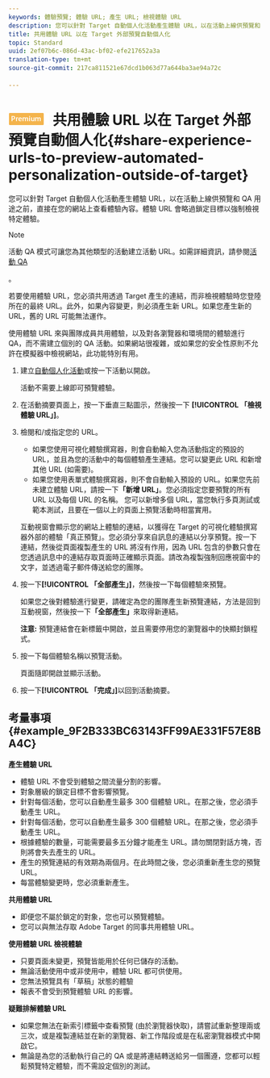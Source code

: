 ```yaml
---
keywords: 體驗預覽; 體驗 URL; 產生 URL; 檢視體驗 URL
description: 您可以針對 Target 自動個人化活動產生體驗 URL，以在活動上線供預覽和 QA 用途之前，直接在您的網站上查看體驗內容。體驗 URL 會略過鎖定目標以強制檢視特定體驗。
title: 共用體驗 URL 以在 Target 外部預覽自動個人化
topic: Standard
uuid: 2ef07b6c-086d-43ac-bf02-efe217652a3a
translation-type: tm+mt
source-git-commit: 217ca811521e67dcd1b063d77a644ba3ae94a72c

---
```



# ![PREMIUM](/help/assets/premium.png) 共用體驗 URL 以在 Target 外部預覽自動個人化{#share-experience-urls-to-preview-automated-personalization-outside-of-target}

您可以針對 Target 自動個人化活動產生體驗 URL，以在活動上線供預覽和 QA 用途之前，直接在您的網站上查看體驗內容。體驗 URL 會略過鎖定目標以強制檢視特定體驗。

>[!NOTE]
>
>活動 QA 模式可讓您為其他類型的活動建立活動 URL。如需詳細資訊，請參閱[活動 QA](../../c-activities/c-activity-qa/activity-qa.md#concept_9329EF33DE7D41CA9815C8115DBC4E40)

。

若要使用體驗 URL，您必須共用透過 Target 產生的連結，而非檢視體驗時您登陸所在的最終 URL。此外，如果內容變更，則必須產生新 URL。如果您產生新的 URL，舊的 URL 可能無法運作。

使用體驗 URL 來與團隊成員共用體驗，以及對各瀏覽器和環境間的體驗進行 QA，而不需建立個別的 QA 活動。如果網站很複雜，或如果您的安全性原則不允許在模擬器中檢視網站，此功能特別有用。

1. 建立[自動個人化活動](../../c-activities/t-automated-personalization/create-ap-activity.md#task_8AAF837796D74CF893CA2F88BA1491C9)或按一下活動以開啟。

   活動不需要上線即可預覽體驗。
1. 在活動摘要頁面上，按一下垂直三點圖示，然後按一下 **[!UICONTROL 「檢視體驗 URL」]**。
1. 檢閱和/或指定您的 URL。

   * 如果您使用可視化體驗撰寫器，則會自動輸入您為活動指定的預設的 URL，並且為您的活動中的每個體驗產生連結。您可以變更此 URL 和新增其他 URL (如需要)。
   * 如果您使用表單式體驗撰寫器，則不會自動輸入預設的 URL。如果您先前未建立體驗 URL，請按一下&#x200B;**「新增 URL」**。您必須指定您要預覽的所有 URL 以及每個 URL 的名稱。
   您可以新增多個 URL，當您執行多頁測試或範本測試，且要在一個以上的頁面上預覽活動時相當實用。

   互動視窗會顯示您的網站上體驗的連結，以獲得在 Target 的可視化體驗撰寫器外部的體驗「真正預覽」。您必須分享來自訊息的連結以分享預覽。按一下連結，然後從頁面複製產生的 URL 將沒有作用，因為 URL 包含的參數只會在您透過訊息中的連結存取頁面時正確顯示頁面。請改為複製強制回應視窗中的文字，並透過電子郵件傳送給您的團隊。
1. 按一下&#x200B;**[!UICONTROL 「全部產生」]**，然後按一下每個體驗來預覽。

   如果您之後對體驗進行變更，請確定為您的團隊產生新預覽連結，方法是回到互動視窗，然後按一下&#x200B;**「全部產生」**&#x200B;來取得新連結。

   **注意:** 預覽連結會在新標籤中開啟，並且需要停用您的瀏覽器中的快顯封鎖程式。

1. 按一下每個體驗名稱以預覽活動。

   頁面隨即開啟並顯示活動。
1. 按一下&#x200B;**[!UICONTROL 「完成」]**&#x200B;以回到活動摘要。

## 考量事項 {#example_9F2B333BC63143FF99AE331F57E8BA4C}

**產生體驗 URL**

* 體驗 URL 不會受到體驗之間流量分割的影響。
* 對象層級的鎖定目標不會影響預覽。
* 針對每個活動，您可以自動產生最多 300 個體驗 URL。在那之後，您必須手動產生 URL。
* 針對每個活動，您可以自動產生最多 300 個體驗 URL。在那之後，您必須手動產生 URL。
* 根據體驗的數量，可能需要最多五分鐘才能產生 URL。請勿關閉對話方塊，否則將會失去產生的 URL。
* 產生的預覽連結的有效期為兩個月。在此時間之後，您必須重新產生您的預覽 URL。
* 每當體驗變更時，您必須重新產生。

**共用體驗 URL**

* 即便您不屬於鎖定的對象，您也可以預覽體驗。
* 您可以與無法存取 Adobe Target 的同事共用體驗 URL。

**使用體驗 URL 檢視體驗**

* 只要頁面未變更，預覽皆能用於任何已儲存的活動。
* 無論活動使用中或非使用中，體驗 URL 都可供使用。
* 您無法預覽具有「草稿」狀態的體驗
* 報表不會受到預覽體驗 URL 的影響。

**疑難排解體驗 URL**

* 如果您無法在新索引標籤中查看預覽 (由於瀏覽器快取)，請嘗試重新整理兩或三次，或是複製連結並在新的瀏覽器、新工作階段或是在私密瀏覽器模式中開啟它。
* 無論是為您的活動執行自己的 QA 或是將連結轉送給另一個團遵，您都可以輕鬆預覽特定體驗，而不需設定個別的測試。

